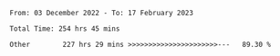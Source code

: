 <!--START_SECTION:waka-->

```text
From: 03 December 2022 - To: 17 February 2023

Total Time: 254 hrs 45 mins

Other        227 hrs 29 mins >>>>>>>>>>>>>>>>>>>>>>---   89.30 %
```

<!--END_SECTION:waka-->